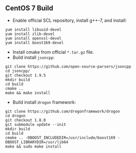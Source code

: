 ## CentOS 7 Build
- Enable official SCL repository, install g++-7, and install:
```
yum install libuuid-devel
yum install zlib-devel
yum install openssl-devel
yum install boost169-devel
```
- Install cmake from official `*.tar.gz` file.
- Build install `jsoncpp`:
```
git clone https://github.com/open-source-parsers/jsoncpp
cd jsoncpp/
git checkout 1.9.5
mkdir build
cd build
cmake ..
make && make install
```
- Build install `drogon` framework:
```
git clone https://github.com/drogonframework/drogon
cd drogon
git checkout 1.8.0
git submodule update --init
mkdir build
cd build
cmake .. -DBOOST_INCLUDEDIR=/usr/include/boost169 -DBOOST_LIBRARYDIR=/usr/lib64
make && sudo make install
```
